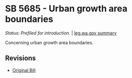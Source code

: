 # SB 5685 - Urban growth area boundaries
*Status: Prefiled for introduction.* | [leg.wa.gov summary](https://app.leg.wa.gov/billsummary?BillNumber=5685&Year=2021)

Concerning urban growth area boundaries.

## Revisions
* [Original Bill](1/)